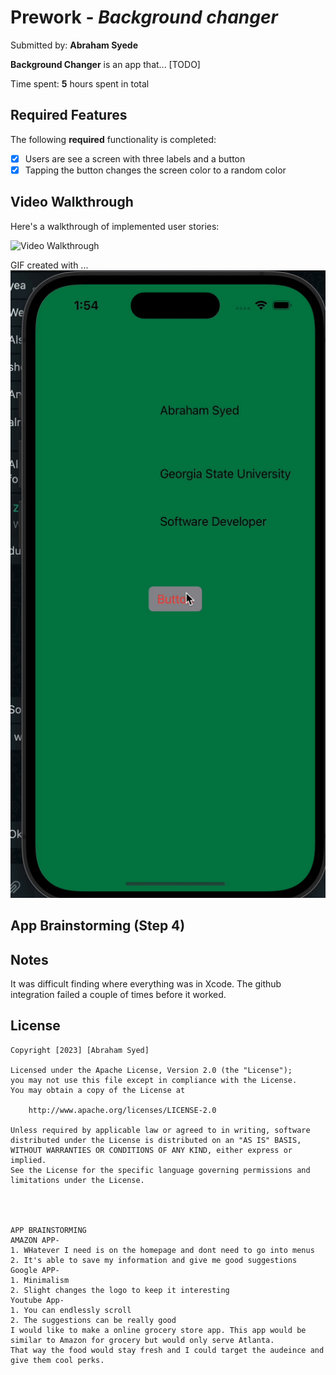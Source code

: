 # Prework - *Background changer*

Submitted by: **Abraham Syede**

**Background Changer** is an app that... [TODO] 

Time spent: **5** hours spent in total

## Required Features

The following **required** functionality is completed:

- [x] Users are see a screen with three labels and a button
- [x] Tapping the button changes the screen color to a random color
 
## Video Walkthrough

Here's a walkthrough of implemented user stories:

<img src='[http://i.imgur.com/link/to/your/gif/file.gif](https://github.com/programmersyed/Prewerk/blob/main/Prewrok.gif)' title='Video Walkthrough' width='' alt='Video Walkthrough' />

<!-- Replace this with whatever GIF tool you used! -->
GIF created with ...  
<img src='https://github.com/programmersyed/Prewerk/blob/main/Prewrok.gif' title='Next Up Video Walkthrough' width='' alt='Video Walkthrough' />
<!-- Recommended tools:
[Kap](https://getkap.co/) for macOS
[ScreenToGif](https://www.screentogif.com/) for Windows
[peek](https://github.com/phw/peek) for Linux. -->

## App Brainstorming (Step 4)

## Notes

It was difficult finding where everything was in Xcode. The github integration failed a couple of times before it worked. 

## License

    Copyright [2023] [Abraham Syed]

    Licensed under the Apache License, Version 2.0 (the "License");
    you may not use this file except in compliance with the License.
    You may obtain a copy of the License at

        http://www.apache.org/licenses/LICENSE-2.0

    Unless required by applicable law or agreed to in writing, software
    distributed under the License is distributed on an "AS IS" BASIS,
    WITHOUT WARRANTIES OR CONDITIONS OF ANY KIND, either express or implied.
    See the License for the specific language governing permissions and
    limitations under the License.
    
    
    
    
    APP BRAINSTORMING
    AMAZON APP-
    1. WHatever I need is on the homepage and dont need to go into menus
    2. It's able to save my information and give me good suggestions
    Google APP-
    1. Minimalism
    2. Slight changes the logo to keep it interesting
    Youtube App-
    1. You can endlessly scroll
    2. The suggestions can be really good
    I would like to make a online grocery store app. This app would be similar to Amazon for grocery but would only serve Atlanta. 
    That way the food would stay fresh and I could target the audeince and give them cool perks. 
